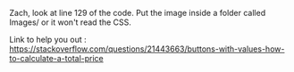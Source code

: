 Zach, look at line 129 of the code.
Put the image inside a folder called Images/ or it won't read the CSS.

Link to help you out : https://stackoverflow.com/questions/21443663/buttons-with-values-how-to-calculate-a-total-price
